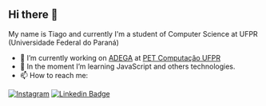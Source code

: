 ## Hi there 👋

My name is Tiago and currently I'm a student of Computer Science at UFPR (Universidade Federal do Paraná)

- 🔭 I’m currently working on [ADEGA](https://petcomputacaoufpr.github.io/adega/web_pages/index.html) at [PET Computação UFPR](http://web.inf.ufpr.br/pet/)
- 🌱 In the moment I’m learning JavaScript and others technologies.
- 📫 How to reach me:

[![Instagram](https://img.shields.io/badge/Instagram-follow-0088ff.svg?logo=instagram&logoColor=white)](https://www.instagram.com/tecseit/)
[![Linkedin Badge](https://img.shields.io/badge/-LinkedIn-blue?style=flat-square&logo=Linkedin&logoColor=white&link=https://www.linkedin.com/in/daniel-cunha-53053816b/)](https://www.linkedin.com/in/tiago-serique)


<!--
**tiagoserique/tiagoserique** is a ✨ _special_ ✨ repository because its `README.md` (this file) appears on your GitHub profile.

Here are some ideas to get you started:
- 🤔 I’m looking for help with ...
- 💬 Ask me about ...
- 😄 Pronouns: ...
- ⚡ Fun fact: ...
-->
